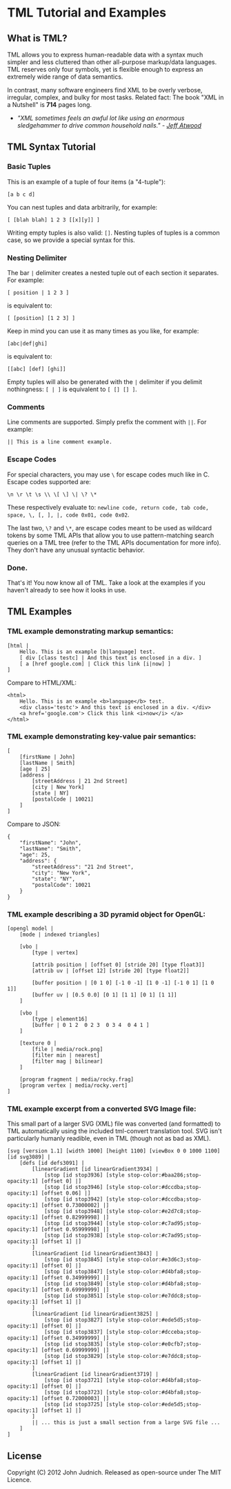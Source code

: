 # TML Tutorial and Examples


## What is TML?

TML allows you to express human-readable data with a syntax much simpler and less cluttered than other all-purpose markup/data languages. TML reserves only four symbols, yet is flexible enough to express an extremely wide range of data semantics.

In contrast, many software engineers find XML to be overly verbose, irregular, complex, and bulky for most tasks. Related fact: The book "XML in a Nutshell" is **714** pages long.

* _"XML sometimes feels an awful lot like using an enormous sledgehammer to drive common household nails." - [Jeff Atwood](http://www.codinghorror.com/blog/2008/05/xml-the-angle-bracket-tax.html)_



## TML Syntax Tutorial

### Basic Tuples

This is an example of a tuple of four items (a "4-tuple"):

    [a b c d]

You can nest tuples and data arbitrarily, for example:

    [ [blah blah] 1 2 3 [[x][y]] ]

Writing empty tuples is also valid: `[]`. Nesting tuples of tuples is a common case, so we provide a special syntax for this.

### Nesting Delimiter

The bar `|` delimiter creates a nested tuple out of each section it separates. For example:

    [ position | 1 2 3 ]

is equivalent to:

    [ [position] [1 2 3] ]

Keep in mind you can use it as many times as you like, for example:

    [abc|def|ghi]

is equivalent to:

    [[abc] [def] [ghi]]

Empty tuples will also be generated with the `|` delimiter if you delimit nothingness: `[ | ]` is equivalent to `[ [] [] ]`.


### Comments

Line comments are supported. Simply prefix the comment with `||`. For example:

    || This is a line comment example.

### Escape Codes

For special characters, you may use `\` for escape codes much like in C. Escape codes supported are:

    \n \r \t \s \\ \[ \] \| \? \*

These respectively evaluate to: `newline code, return code, tab code, space, \, [, ], |, code 0x01, code 0x02`.

The last two, `\?` and `\*`, are escape codes meant to be used as wildcard tokens by some TML APIs that allow you to use pattern-matching search queries on a TML tree (refer to the TML APIs documentation for more info). They don't have any unusual syntactic behavior.

### Done.

That's it! You now know all of TML. Take a look at the examples if you haven't already to see how it looks in use.



## TML Examples

### TML example demonstrating markup semantics:

    [html |
        Hello. This is an example [b|language] test.
    	[ div [class testc] | And this text is enclosed in a div. ]
    	[ a [href google.com] | Click this link [i|now] ]
    ]

Compare to HTML/XML:

    <html>
    	Hello. This is an example <b>language</b> test.
    	<div class='testc'> And this text is enclosed in a div. </div>
    	<a href='google.com'> Click this link <i>now</i> </a>
    </html>


### TML example demonstrating key-value pair semantics:

    [
    	[firstName | John]
    	[lastName | Smith]
    	[age | 25]
    	[address |
    		[streetAddress | 21 2nd Street]
    		[city | New York]
    		[state | NY]
    		[postalCode | 10021]
    	]
    ]

Compare to JSON:
    
    {
        "firstName": "John",
        "lastName": "Smith",
        "age": 25,
        "address": {
            "streetAddress": "21 2nd Street",
            "city": "New York",
            "state": "NY",
            "postalCode": 10021
        }
    }

### TML example describing a 3D pyramid object for OpenGL:

    [opengl model |
        [mode | indexed triangles]

        [vbo |
            [type | vertex]

            [attrib position | [offset 0] [stride 20] [type float3]]
            [attrib uv | [offset 12] [stride 20] [type float2]]

            [buffer position | [0 1 0] [-1 0 -1] [1 0 -1] [-1 0 1] [1 0 1]]
            [buffer uv | [0.5 0.0] [0 1] [1 1] [0 1] [1 1]]
        ]

        [vbo |
            [type | element16]
            [buffer | 0 1 2  0 2 3  0 3 4  0 4 1 ]
        ]

        [texture 0 |
            [file | media/rock.png]
            [filter min | nearest]
            [filter mag | bilinear]
        ]

        [program fragment | media/rocky.frag]
        [program vertex | media/rocky.vert]
    ]

### TML example excerpt from a converted SVG Image file:

This small part of a larger SVG (XML) file was converted (and formatted) to TML automatically using the included tml-convert translation tool. SVG isn't particularly humanly readible, even in TML (though not as bad as XML).

    [svg [version 1.1] [width 1000] [height 1100] [viewBox 0 0 1000 1100] [id svg3089] | 
        [defs [id defs3091] | 
            [linearGradient [id linearGradient3934] | 
                [stop [id stop3936] [style stop-color:#baa286;stop-opacity:1] [offset 0] |] 
                [stop [id stop3946] [style stop-color:#dccdba;stop-opacity:1] [offset 0.06] |] 
                [stop [id stop3942] [style stop-color:#dccdba;stop-opacity:1] [offset 0.73000002] |] 
                [stop [id stop3948] [style stop-color:#e2d7c8;stop-opacity:1] [offset 0.82999998] |] 
                [stop [id stop3944] [style stop-color:#c7ad95;stop-opacity:1] [offset 0.95999998] |] 
                [stop [id stop3938] [style stop-color:#c7ad95;stop-opacity:1] [offset 1] |] 
            ] 
            [linearGradient [id linearGradient3843] | 
                [stop [id stop3845] [style stop-color:#e3d6c3;stop-opacity:1] [offset 0] |] 
                [stop [id stop3847] [style stop-color:#d4bfa8;stop-opacity:1] [offset 0.34999999] |] 
                [stop [id stop3849] [style stop-color:#d4bfa8;stop-opacity:1] [offset 0.69999999] |] 
                [stop [id stop3851] [style stop-color:#e7ddc8;stop-opacity:1] [offset 1] |] 
            ] 
            [linearGradient [id linearGradient3825] | 
                [stop [id stop3827] [style stop-color:#ede5d5;stop-opacity:1] [offset 0] |] 
                [stop [id stop3837] [style stop-color:#dcceba;stop-opacity:1] [offset 0.34999999] |] 
                [stop [id stop3835] [style stop-color:#e0cfb7;stop-opacity:1] [offset 0.69999999] |] 
                [stop [id stop3829] [style stop-color:#e7ddc8;stop-opacity:1] [offset 1] |] 
            ] 
            [linearGradient [id linearGradient3719] | 
                [stop [id stop3721] [style stop-color:#d4bfa8;stop-opacity:1] [offset 0] |] 
                [stop [id stop3723] [style stop-color:#d4bfa8;stop-opacity:1] [offset 0.72000003] |] 
                [stop [id stop3725] [style stop-color:#ede5d5;stop-opacity:1] [offset 1] |] 
            ] 
            || ... this is just a small section from a large SVG file ...
        ]
    ]


## License

Copyright (C) 2012 John Judnich. Released as open-source under The MIT Licence.

